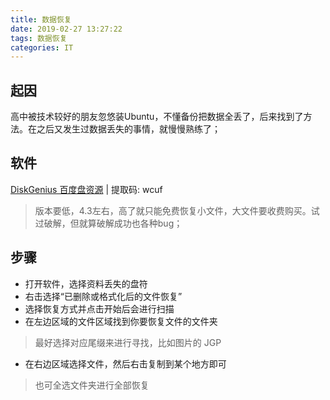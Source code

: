 ```yaml
---
title: 数据恢复
date: 2019-02-27 13:27:22
tags: 数据恢复
categories: IT
---
```


## 起因
高中被技术较好的朋友忽悠装Ubuntu，不懂备份把数据全丢了，后来找到了方法。在之后又发生过数据丢失的事情，就慢慢熟练了；

## 软件

[DiskGenius 百度盘资源](https://pan.baidu.com/s/1vEPnxLASLjapwjDkV_QNBw)  | 提取码: wcuf
> 版本要低，4.3左右，高了就只能免费恢复小文件，大文件要收费购买。试过破解，但就算破解成功也各种bug；

<!--more-->

## 步骤
- 打开软件，选择资料丢失的盘符
- 右击选择“已删除或格式化后的文件恢复”
- 选择恢复方式并点击开始后会进行扫描
- 在左边区域的文件区域找到你要恢复文件的文件夹
> 最好选择对应尾缀来进行寻找，比如图片的 JGP
- 在右边区域选择文件，然后右击复制到某个地方即可
> 也可全选文件夹进行全部恢复